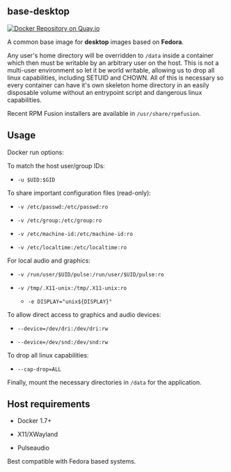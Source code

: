 ## base-desktop

[![Docker Repository on Quay.io](https://quay.io/repository/nightling/base-desktop/status "Docker Repository on Quay.io")](https://quay.io/repository/nightling/base-desktop)

A common base image for **desktop** images based on **Fedora**.

Any user's home directory will be overridden to `/data` inside a container
which then must be writable by an arbitrary user on the host.
This is not a multi-user environment so let it be world writable,
allowing us to drop all linux capabilities, including SETUID and CHOWN.
All of this is necessary so every container can have it's own skeleton
home directory in an easily disposable volume without an entrypoint script
and dangerous linux capabilities.

Recent RPM Fusion installers are available in `/usr/share/rpmfusion`.

## Usage

Docker run options:

To match the host user/group IDs:

 * `-u $UID:$GID`

To share important configuration files (read-only):

 * `-v /etc/passwd:/etc/passwd:ro`

 * `-v /etc/group:/etc/group:ro`

 * `-v /etc/machine-id:/etc/machine-id:ro`

 * `-v /etc/localtime:/etc/localtime:ro`

For local audio and graphics:

 * `-v /run/user/$UID/pulse:/run/user/$UID/pulse:ro`

 * `-v /tmp/.X11-unix:/tmp/.X11-unix:ro`

	 * `-e DISPLAY="unix${DISPLAY}"`

To allow direct access to graphics and audio devices:

 * `--device=/dev/dri:/dev/dri:rw`

 * `--device=/dev/snd:/dev/snd:rw`

To drop all linux capabilities:

 * `--cap-drop=ALL`

Finally, mount the necessary directories in `/data` for the application.

## Host requirements

 * Docker 1.7+

 * X11/XWayland

 * Pulseaudio

Best compatible with Fedora based systems.
